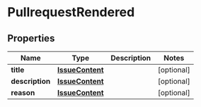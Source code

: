 # PullrequestRendered

## Properties
Name | Type | Description | Notes
------------ | ------------- | ------------- | -------------
**title** | [**IssueContent**](IssueContent.md) |  |  [optional]
**description** | [**IssueContent**](IssueContent.md) |  |  [optional]
**reason** | [**IssueContent**](IssueContent.md) |  |  [optional]
